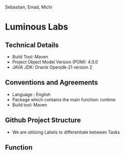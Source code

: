 Sebastian, Emad, Michi
# Luminous Labs

## Technical Details
* Build Tool: Maven
* Project Object Model Version (POM): 4.0.0
* JAVA JDK: Oracle Openjdk-21 version 2

## Conventions and Agreements 
* Language : English
* Package which contains the main function: runtime
* Build tool: Maven

## Github Project Structure
* We are utilizing Labels to differentiate between Tasks


## Function


